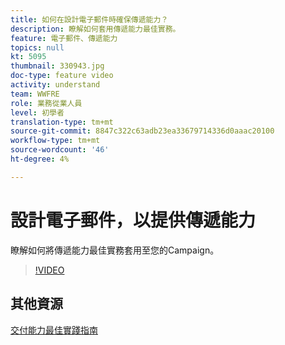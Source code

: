 ```yaml
---
title: 如何在設計電子郵件時確保傳遞能力？
description: 瞭解如何套用傳遞能力最佳實務。
feature: 電子郵件、傳遞能力
topics: null
kt: 5095
thumbnail: 330943.jpg
doc-type: feature video
activity: understand
team: WWFRE
role: 業務從業人員
level: 初學者
translation-type: tm+mt
source-git-commit: 8847c322c63adb23ea33679714336d0aaac20100
workflow-type: tm+mt
source-wordcount: '46'
ht-degree: 4%

---
```



# 設計電子郵件，以提供傳遞能力

瞭解如何將傳遞能力最佳實務套用至您的Campaign。

>[!VIDEO](https://video.tv.adobe.com/v/330943?quality=12)

## 其他資源

[交付能力最佳實踐指南](https://experienceleague.adobe.com/docs/deliverability-learn/deliverability-best-practice-guide/introduction.html)
